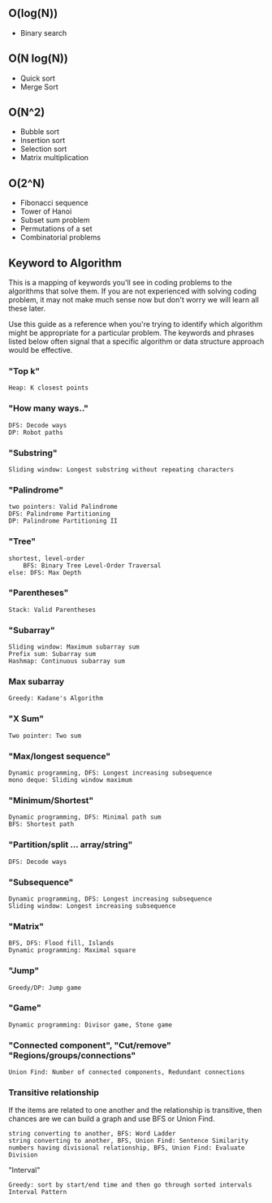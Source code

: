 ## O(log(N))
- Binary search

## O(N log(N))
- Quick sort
- Merge Sort

## O(N^2)
- Bubble sort
- Insertion sort
- Selection sort
- Matrix multiplication     

## O(2^N)
- Fibonacci sequence
- Tower of Hanoi
- Subset sum problem
- Permutations of a set
- Combinatorial problems



## Keyword to Algorithm

This is a mapping of keywords you'll see in coding problems to the algorithms that solve them. If you are not experienced with solving coding problem, it may not make much sense now but don't worry we will learn all these later.

Use this guide as a reference when you're trying to identify which algorithm might be appropriate for a particular problem. The keywords and phrases listed below often signal that a specific algorithm or data structure approach would be effective.

### "Top k"

    Heap: K closest points

### "How many ways.."

    DFS: Decode ways
    DP: Robot paths

### "Substring"

    Sliding window: Longest substring without repeating characters

### "Palindrome"

    two pointers: Valid Palindrome
    DFS: Palindrome Partitioning
    DP: Palindrome Partitioning II

### "Tree"

    shortest, level-order
        BFS: Binary Tree Level-Order Traversal
    else: DFS: Max Depth

### "Parentheses"

    Stack: Valid Parentheses

### "Subarray"

    Sliding window: Maximum subarray sum
    Prefix sum: Subarray sum
    Hashmap: Continuous subarray sum

### Max subarray

    Greedy: Kadane's Algorithm

### "X Sum"
    Two pointer: Two sum

### "Max/longest sequence"

    Dynamic programming, DFS: Longest increasing subsequence
    mono deque: Sliding window maximum

### "Minimum/Shortest"

    Dynamic programming, DFS: Minimal path sum
    BFS: Shortest path

### "Partition/split ... array/string"

    DFS: Decode ways

### "Subsequence"

    Dynamic programming, DFS: Longest increasing subsequence
    Sliding window: Longest increasing subsequence

### "Matrix"

    BFS, DFS: Flood fill, Islands
    Dynamic programming: Maximal square

### "Jump"

    Greedy/DP: Jump game

### "Game"

    Dynamic programming: Divisor game, Stone game

### "Connected component", "Cut/remove" "Regions/groups/connections"

    Union Find: Number of connected components, Redundant connections

### Transitive relationship

If the items are related to one another and the relationship is transitive, then chances are we can build a graph and use BFS or Union Find.

    string converting to another, BFS: Word Ladder
    string converting to another, BFS, Union Find: Sentence Similarity
    numbers having divisional relationship, BFS, Union Find: Evaluate Division

"Interval"

    Greedy: sort by start/end time and then go through sorted intervals Interval Pattern

